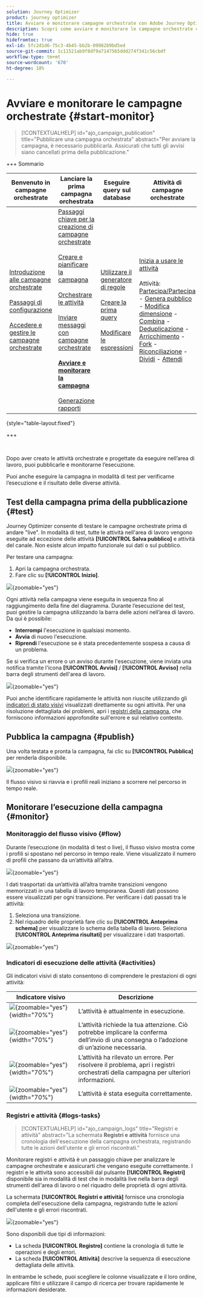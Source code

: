 ```yaml
---
solution: Journey Optimizer
product: journey optimizer
title: Avviare e monitorare campagne orchestrate con Adobe Journey Optimizer
description: Scopri come avviare e monitorare le campagne orchestrate con Adobe Journey Optimizer.
hide: true
hidefromtoc: true
exl-id: 5fc2d1d6-75c3-4b45-bb2b-09982b9bd5ed
source-git-commit: 1c11521ab9f8df9a7147565ddd274f341c56cbdf
workflow-type: tm+mt
source-wordcount: '670'
ht-degree: 18%

---
```


# Avviare e monitorare le campagne orchestrate {#start-monitor}

>[!CONTEXTUALHELP]
>id="ajo_campaign_publication"
>title="Pubblicare una campagna orchestrata"
>abstract="Per avviare la campagna, è necessario pubblicarla. Assicurati che tutti gli avvisi siano cancellati prima della pubblicazione."

+++ Sommario

| Benvenuto in campagne orchestrate | Lanciare la prima campagna orchestrata | Eseguire query sul database | Attività di campagne orchestrate |
|---|---|---|---|
| [Introduzione alle campagne orchestrate](gs-orchestrated-campaigns.md)<br/><br/>[Passaggi di configurazione](configuration-steps.md)<br/><br/>[Accedere e gestire le campagne orchestrate](access-manage-orchestrated-campaigns.md) | [Passaggi chiave per la creazione di campagne orchestrate](gs-campaign-creation.md)<br/><br/>[Creare e pianificare la campagna](create-orchestrated-campaign.md)<br/><br/>[Orchestrare le attività](orchestrate-activities.md)<br/><br/>[Inviare messaggi con campagne orchestrate](send-messages.md)<br/><br/><b>[Avviare e monitorare la campagna](start-monitor-campaigns.md)</b><br/><br/>[Generazione rapporti](reporting-campaigns.md) | [Utilizzare il generatore di regole](orchestrated-rule-builder.md)<br/><br/>[Creare la prima query](build-query.md)<br/><br/>[Modificare le espressioni](edit-expressions.md) | [Inizia a usare le attività](activities/about-activities.md)<br/><br/>Attività:<br/>[Partecipa/Partecipa](activities/and-join.md) - [Genera pubblico](activities/build-audience.md) - [Modifica dimensione](activities/change-dimension.md) - [Combina](activities/combine.md) - [Deduplicazione](activities/deduplication.md) - [Arricchimento](activities/enrichment.md) - [Fork](activities/fork.md) - [Riconciliazione](activities/reconciliation.md) - [Dividi](activities/split.md) - [Attendi](activities/wait.md) |

{style="table-layout:fixed"}

+++

<br/>

Dopo aver creato le attività orchestrate e progettate da eseguire nell’area di lavoro, puoi pubblicarle e monitorarne l’esecuzione.

Puoi anche eseguire la campagna in modalità di test per verificarne l’esecuzione e il risultato delle diverse attività.

## Test della campagna prima della pubblicazione {#test}

Journey Optimizer consente di testare le campagne orchestrate prima di andare &quot;live&quot;. In modalità di test, tutte le attività nell&#39;area di lavoro vengono eseguite ad eccezione delle attività **[!UICONTROL Salva pubblico]** e attività del canale. Non esiste alcun impatto funzionale sui dati o sul pubblico.

Per testare una campagna:

1. Apri la campagna orchestrata.
2. Fare clic su **[!UICONTROL Inizio]**.

![](assets/campaign-start.png){zoomable="yes"}

Ogni attività nella campagna viene eseguita in sequenza fino al raggiungimento della fine del diagramma. Durante l’esecuzione del test, puoi gestire la campagna utilizzando la barra delle azioni nell’area di lavoro. Da qui è possibile:

* **Interrompi** l&#39;esecuzione in qualsiasi momento.
* **Avvia** di nuovo l&#39;esecuzione.
* **Riprendi** l&#39;esecuzione se è stata precedentemente sospesa a causa di un problema.

Se si verifica un errore o un avviso durante l&#39;esecuzione, viene inviata una notifica tramite l&#39;icona **[!UICONTROL Avvisi]** / **[!UICONTROL Avviso]** nella barra degli strumenti dell&#39;area di lavoro.

![](assets/campaign-warning.png){zoomable="yes"}

Puoi anche identificare rapidamente le attività non riuscite utilizzando gli [indicatori di stato visivi](#activities) visualizzati direttamente su ogni attività. Per una risoluzione dettagliata dei problemi, apri i [registri della campagna](#logs-tasks), che forniscono informazioni approfondite sull&#39;errore e sul relativo contesto.

## Pubblica la campagna {#publish}

Una volta testata e pronta la campagna, fai clic su **[!UICONTROL Pubblica]** per renderla disponibile.

![](assets/campaign-publish.png){zoomable="yes"}

Il flusso visivo si riavvia e i profili reali iniziano a scorrere nel percorso in tempo reale.

## Monitorare l’esecuzione della campagna {#monitor}

### Monitoraggio del flusso visivo {#flow}

Durante l’esecuzione (in modalità di test o live), il flusso visivo mostra come i profili si spostano nel percorso in tempo reale. Viene visualizzato il numero di profili che passano da un’attività all’altra.

![](assets/workflow-execution.png){zoomable="yes"}

I dati trasportati da un’attività all’altra tramite transizioni vengono memorizzati in una tabella di lavoro temporanea. Questi dati possono essere visualizzati per ogni transizione. Per verificare i dati passati tra le attività:

1. Seleziona una transizione.
1. Nel riquadro delle proprietà fare clic su **[!UICONTROL Anteprima schema]** per visualizzare lo schema della tabella di lavoro. Seleziona **[!UICONTROL Anteprima risultati]** per visualizzare i dati trasportati.

![](assets/transition.png){zoomable="yes"}

### Indicatori di esecuzione delle attività {#activities}

Gli indicatori visivi di stato consentono di comprendere le prestazioni di ogni attività:

| Indicatore visivo | Descrizione |
|-----|------------|
| ![](assets/activity-status-pending.png){zoomable="yes"}{width="70%"} | L’attività è attualmente in esecuzione. |
| ![](assets/activity-status-orange.png){zoomable="yes"}{width="70%"} | L’attività richiede la tua attenzione. Ciò potrebbe implicare la conferma dell’invio di una consegna o l’adozione di un’azione necessaria. |
| ![](assets/activity-status-red.png){zoomable="yes"}{width="70%"} | L’attività ha rilevato un errore. Per risolvere il problema, apri i registri orchestrati della campagna per ulteriori informazioni. |
| ![](assets/activity-status-green.png){zoomable="yes"}{width="70%"} | L’attività è stata eseguita correttamente. |

### Registri e attività {#logs-tasks}

>[!CONTEXTUALHELP]
>id="ajo_campaign_logs"
>title="Registri e attività"
>abstract="La schermata **Registri e attività** fornisce una cronologia dell&#39;esecuzione della campagna orchestrata, registrando tutte le azioni dell&#39;utente e gli errori riscontrati."

Monitorare registri e attività è un passaggio chiave per analizzare le campagne orchestrate e assicurarti che vengano eseguite correttamente. I registri e le attività sono accessibili dal pulsante **[!UICONTROL Registri]** disponibile sia in modalità di test che in modalità live nella barra degli strumenti dell&#39;area di lavoro o nel riquadro delle proprietà di ogni attività.

La schermata **[!UICONTROL Registri e attività]** fornisce una cronologia completa dell&#39;esecuzione della campagna, registrando tutte le azioni dell&#39;utente e gli errori riscontrati.

![](assets/workflow-logs.png){zoomable="yes"}

Sono disponibili due tipi di informazioni:

* La scheda **[!UICONTROL Registro]** contiene la cronologia di tutte le operazioni e degli errori.
* La scheda **[!UICONTROL Attività]** descrive la sequenza di esecuzione dettagliata delle attività.

In entrambe le schede, puoi scegliere le colonne visualizzate e il loro ordine, applicare filtri e utilizzare il campo di ricerca per trovare rapidamente le informazioni desiderate.

